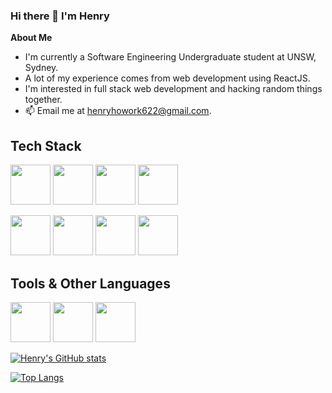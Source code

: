 ### Hi there 👋 I'm Henry

<!--
**Schwarltz/Schwarltz** is a ✨ _special_ ✨ repository because its `README.md` (this file) appears on your GitHub profile.

Here are some ideas to get you started:

- 🔭 I’m currently working on ...
- 🌱 I’m currently learning ...
- 👯 I’m looking to collaborate on ...
- 🤔 I’m looking for help with ...
- 💬 Ask me about ...
- 📫 How to reach me: ...
- 😄 Pronouns: ...
- ⚡ Fun fact: ...
-->

**About Me**

- I'm currently a Software Engineering Undergraduate student at UNSW, Sydney.
- A lot of my experience comes from web development using ReactJS.
- I'm interested in full stack web development and hacking random things together.
- 📫 Email me at [henryhowork622@gmail.com](mailto:henryhowork622@gmail.com).




<h2> Tech Stack</h2>

<code><img height="64" src="https://raw.githubusercontent.com/yurijserrano/Github-Profile-Readme-Logos/master/programming%20languages/java.svg
"></code>
<code><img height="64" src="https://raw.githubusercontent.com/yurijserrano/Github-Profile-Readme-Logos/master/programming%20languages/javascript.svg
"></code>
<code><img height="64" src="https://raw.githubusercontent.com/yurijserrano/Github-Profile-Readme-Logos/master/programming%20languages/python.svg
"></code>
<code><img height="64" src="https://raw.githubusercontent.com/yurijserrano/Github-Profile-Readme-Logos/master/databases/postgresql.svg
"></code>

<code><img height="64" src="https://raw.githubusercontent.com/yurijserrano/Github-Profile-Readme-Logos/master/frameworks/flask.svg
"></code>
<code><img height="64" src="https://raw.githubusercontent.com/yurijserrano/Github-Profile-Readme-Logos/master/frameworks/react.svg
"></code>
<code><img height="64" src="https://raw.githubusercontent.com/yurijserrano/Github-Profile-Readme-Logos/master/programming%20languages/c.svg
"></code>
<code><img height="64" src="https://raw.githubusercontent.com/yurijserrano/Github-Profile-Readme-Logos/master/programming%20languages/go.svg
"></code>
<br>
## Tools & Other Languages

<code><img height="64" src="https://raw.githubusercontent.com/yurijserrano/Github-Profile-Readme-Logos/master/cloud/github.svg"></code>
<code><img height="64" src="https://raw.githubusercontent.com/yurijserrano/Github-Profile-Readme-Logos/master/cloud/gitlab.svg"></code>
<code><img height="64" src="https://raw.githubusercontent.com/yurijserrano/Github-Profile-Readme-Logos/master/frameworks/boostrap.svg
"></code>
<br>

[![Henry's GitHub stats](https://github-readme-stats.vercel.app/api?username=Schwarltz&theme=radical)](https://github.com/anuraghazra/github-readme-stat)

[![Top Langs](https://github-readme-stats.vercel.app/api/top-langs/?username=Schwarltz&theme=radical)](https://github.com/anuraghazra/github-readme-stats)
